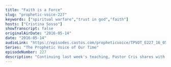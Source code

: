 ```yaml
---
title: "Faith is a Force"
slug: "prophetic-voice-227"
keywords: ["spiritual warfare","trust in god","faith"]
hosts: ["Cristina Sosso"]
showTranscript: false
originalAirDate: "2016-05-14"
date: "2016-05-14"
audioLink: "https://episodes.castos.com/propheticvoice/TPVOT_E227_16_05_14-15_Faith_is_a_Force.mp3"
Series: "The Prophetic Voice of Our Time"
episodeNumber: 227
description: "Continuing last week's teaching, Pastor Cris shares with us about faith being a force."
---
```

